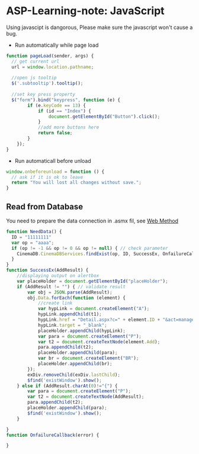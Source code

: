 # ASP-Learning-note: JavaScript
Using javascipt is dangorous, Please make sure the javascript won't cause a bug.

* Run automatically while page load
```Javascript
function pageLoad(sender, args) {
  // get current url
  url = window.location.pathname;
  
  //open js tooltip
  $('.subtooltip').tooltip();
  
  //set key press property
  $("form").bind("keypress", function (e) {
        if (e.keyCode == 13) {
            if (id == "Index") {
                document.getElementById("Button").click();
            }
            //add more buttons here
            return false;
        }
    });
}
```
* Run automaticall before unload
```Javascript
window.onbeforeunload = function () {
  // ask if it is ok to leave
  return "You will lost all changes without save.";
}
```

## Read from Database
You need to prepare the data connection in .asmx fil, see [Web Method](https://github.com/Simon7C/ASP-Learning-note/blob/master/WebService.md)
```Javascript
function NeedData() {
  ID = "11111111"
  var op = "aaaa";
  if (op != -1 && op != 0 && op != null) { // check parameter
    CinemaDB.CinemaDBServices.findExist(op, ID, SuccessEx, OnfailureCallback); // two callbacks, success and failare
  }
}
function SuccessEx(AddResult) {
    //displaying output on alertbox   
    var placeHolder = document.getElementById("placeHolder");
    if (AddResult != "") { // validate result
        var obj = JSON.parse(AddResult);
        obj.Data.forEach(function (element) {
            //create link
            var hypLink = document.createElement("A");
            hypLink.appendChild(t1);
            hypLink.href = "Detail.aspx?c=" + element.ID + "&act=manage";// Append the text to <p>
            hypLink.target = "_blank";
            placeHolder.appendChild(hypLink);
            var para = document.createElement("P");
            var t2 = document.createTextNode(element.Add);
            para.appendChild(t2);
            placeHolder.appendChild(para);
            var br = document.createElement("BR");
            placeHolder.appendChild(br);
        });
        exDiv.removeChild(exDiv.lastChild);
        $find('existWindow').show();
    } else if (AddResult.charAt(0)!="{") {
        var para = document.createElement("P");
        var t2 = document.createTextNode(AddResult);
        para.appendChild(t2);
        placeHolder.appendChild(para);
        $find('existWindow').show();
    }

}
function OnfailureCallback(error) {

}
```
